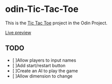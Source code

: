 # odin-Tic-Tac-Toe

This is the [Tic Tac Toe](https://www.theodinproject.com/paths/full-stack-javascript/courses/javascript/lessons/tic-tac-toe) project in the Odin Project.

[Live preview](https://qibinchen94.github.io/odin-Tic-Tac-Toe/)

## TODO

- [ ]Allow players to input names
- [ ]Add start/restart button
- [ ]Create an AI to play the game
- [ ]Allow dimension to change
